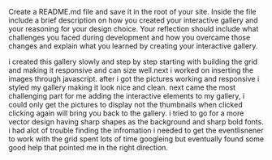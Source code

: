 Create a README.md file and save it in the root of your site. Inside the file include a brief description on how you created your interactive gallery and your reasoning for your design choice. Your reflection should include what challenges you faced during development and how you overcame those changes and explain what you learned by creating your interactive gallery.




i created this gallery slowly and step by step starting with building the grid and making it responsive and can size well.next i worked on inserting the images through javascript. after i got the pictures working and responsive i styled my gallery making it look nice and clean. next came the most challenging part for me adding the interactive elements to my gallery, i could only get the pictures to display not the thumbnails when clicked clicking again will bring you back to the gallery. i tried to go for a more vector design having sharp shapes as the background and sharp bold fonts. i had alot of trouble finding the infromation i needed to get the eventlisnener to work with the grid spent lots of time googleing but eventually found some good help that pointed me in the right direction.